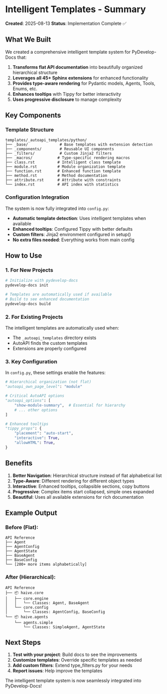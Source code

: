 # Intelligent Templates - Summary

**Created**: 2025-08-13
**Status**: Implementation Complete ✅

## What We Built

We created a comprehensive intelligent template system for PyDevelop-Docs that:

1. **Transforms flat API documentation** into beautifully organized hierarchical structure
2. **Leverages all 45+ Sphinx extensions** for enhanced functionality
3. **Provides type-aware rendering** for Pydantic models, Agents, Tools, Enums, etc.
4. **Enhances tooltips** with Tippy for better interactivity
5. **Uses progressive disclosure** to manage complexity

## Key Components

### Template Structure

```
templates/_autoapi_templates/python/
├── _base/              # Base templates with extension detection
├── _components/        # Reusable UI components
├── _filters/           # Custom Jinja2 filters
├── _macros/           # Type-specific rendering macros
├── class.rst          # Intelligent class template
├── module.rst         # Module organization template
├── function.rst       # Enhanced function template
├── method.rst         # Method documentation
├── attribute.rst      # Attribute with constraints
└── index.rst          # API index with statistics
```

### Configuration Integration

The system is now fully integrated into `config.py`:

- **Automatic template detection**: Uses intelligent templates when available
- **Enhanced tooltips**: Configured Tippy with better defaults
- **Custom filters**: Jinja2 environment configured in setup()
- **No extra files needed**: Everything works from main config

## How to Use

### 1. For New Projects

```bash
# Initialize with pydevelop-docs
pydevelop-docs init

# Templates are automatically used if available
# Build to see enhanced documentation
pydevelop-docs build
```

### 2. For Existing Projects

The intelligent templates are automatically used when:

- The `_autoapi_templates` directory exists
- AutoAPI finds the custom templates
- Extensions are properly configured

### 3. Key Configuration

In `config.py`, these settings enable the features:

```python
# Hierarchical organization (not flat)
"autoapi_own_page_level": "module"

# Critical AutoAPI options
"autoapi_options": [
    "show-module-summary",  # Essential for hierarchy
    # ... other options
]

# Enhanced tooltips
"tippy_props": {
    "placement": "auto-start",
    "interactive": True,
    "allowHTML": True,
}
```

## Benefits

1. **Better Navigation**: Hierarchical structure instead of flat alphabetical list
2. **Type-Aware**: Different rendering for different object types
3. **Interactive**: Enhanced tooltips, collapsible sections, copy buttons
4. **Progressive**: Complex items start collapsed, simple ones expanded
5. **Beautiful**: Uses all available extensions for rich documentation

## Example Output

### Before (Flat):

```
API Reference
├── Agent
├── AgentConfig
├── AgentState
├── BaseAgent
├── BaseConfig
└── [200+ more items alphabetically]
```

### After (Hierarchical):

```
API Reference
├── 📦 haive.core
│   ├── core.engine
│   │   └── Classes: Agent, BaseAgent
│   └── core.config
│       └── Classes: AgentConfig, BaseConfig
└── 📦 haive.agents
    └── agents.simple
        └── Classes: SimpleAgent, AgentState
```

## Next Steps

1. **Test with your project**: Build docs to see the improvements
2. **Customize templates**: Override specific templates as needed
3. **Add custom filters**: Extend type_filters.py for your needs
4. **Report issues**: Help improve the templates

The intelligent template system is now seamlessly integrated into PyDevelop-Docs!
